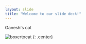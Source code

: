 ```yaml
---
layout: slide
title: "Welcome to our slide deck!"
---
```


Ganesh's cat

![boxertocat](https://octodex.github.com/images/boxertocat_octodex.jpg)
{: .center}
